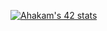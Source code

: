 [![Ahakam's 42 stats](https://badge.mediaplus.ma/levi/Ahakam?UM6P=off)](https://github.com/oakoudad/badge42)

